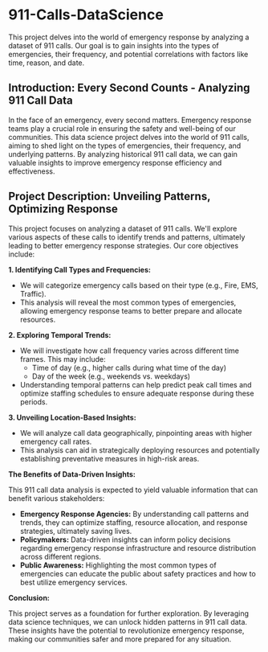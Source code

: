# 911-Calls-DataScience
This project delves into the world of emergency response by analyzing a dataset of 911 calls. Our goal is to gain insights into the types of emergencies, their frequency, and potential correlations with factors like time, reason, and date.

## Introduction: Every Second Counts - Analyzing 911 Call Data

In the face of an emergency, every second matters. Emergency response teams play a crucial role in ensuring the safety and well-being of our communities. This data science project delves into the world of 911 calls, aiming to shed light on the types of emergencies, their frequency, and underlying patterns. By analyzing historical 911 call data, we can gain valuable insights to improve emergency response efficiency and effectiveness.

## Project Description: Unveiling Patterns, Optimizing Response

This project focuses on analyzing a dataset of 911 calls. We'll explore various aspects of these calls to identify trends and patterns, ultimately leading to better emergency response strategies. Our core objectives include:

**1. Identifying Call Types and Frequencies:**

* We will categorize emergency calls based on their type (e.g., Fire, EMS, Traffic).
* This analysis will reveal the most common types of emergencies, allowing emergency response teams to better prepare and allocate resources.

**2. Exploring Temporal Trends:**

* We will investigate how call frequency varies across different time frames. This may include:
    * Time of day (e.g., higher calls during what time of the day)
    * Day of the week (e.g., weekends vs. weekdays)
* Understanding temporal patterns can help predict peak call times and optimize staffing schedules to ensure adequate response during these periods.

**3. Unveiling Location-Based Insights:**

* We will analyze call data geographically, pinpointing areas with higher emergency call rates.
* This analysis can aid in strategically deploying resources and potentially establishing preventative measures in high-risk areas.

**The Benefits of Data-Driven Insights:**

This 911 call data analysis is expected to yield valuable information that can benefit various stakeholders:

* **Emergency Response Agencies:** By understanding call patterns and trends, they can optimize staffing, resource allocation, and response strategies, ultimately saving lives.
* **Policymakers:** Data-driven insights can inform policy decisions regarding emergency response infrastructure and resource distribution across different regions.
* **Public Awareness:** Highlighting the most common types of emergencies can educate the public about safety practices and how to best utilize emergency services.

**Conclusion:**

This project serves as a foundation for further exploration. By leveraging data science techniques, we can unlock hidden patterns in 911 call data. These insights have the potential to revolutionize emergency response, making our communities safer and more prepared for any situation.
